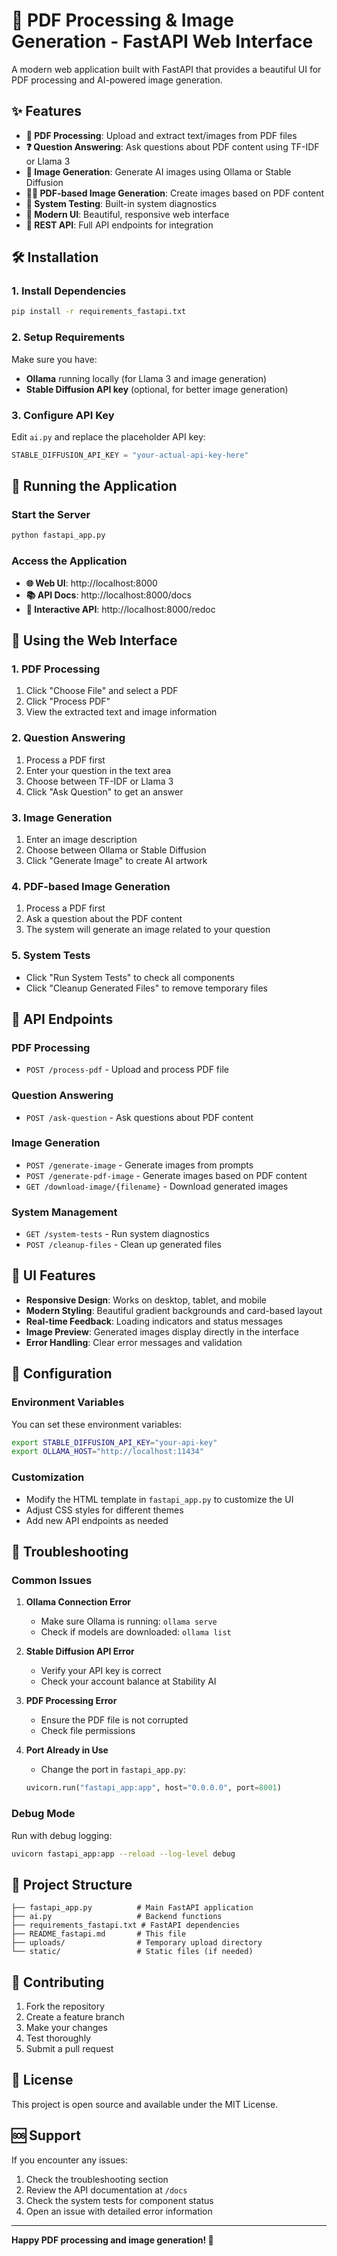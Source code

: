 # 🚀 PDF Processing & Image Generation - FastAPI Web Interface

A modern web application built with FastAPI that provides a beautiful UI for PDF processing and AI-powered image generation.

## ✨ Features

- **📄 PDF Processing**: Upload and extract text/images from PDF files
- **❓ Question Answering**: Ask questions about PDF content using TF-IDF or Llama 3
- **🎨 Image Generation**: Generate AI images using Ollama or Stable Diffusion
- **📄🎨 PDF-based Image Generation**: Create images based on PDF content
- **🧪 System Testing**: Built-in system diagnostics
- **🎨 Modern UI**: Beautiful, responsive web interface
- **🔌 REST API**: Full API endpoints for integration

## 🛠️ Installation

### 1. Install Dependencies

```bash
pip install -r requirements_fastapi.txt
```

### 2. Setup Requirements

Make sure you have:
- **Ollama** running locally (for Llama 3 and image generation)
- **Stable Diffusion API key** (optional, for better image generation)

### 3. Configure API Key

Edit `ai.py` and replace the placeholder API key:
```python
STABLE_DIFFUSION_API_KEY = "your-actual-api-key-here"
```

## 🚀 Running the Application

### Start the Server

```bash
python fastapi_app.py
```

### Access the Application

- **🌐 Web UI**: http://localhost:8000
- **📚 API Docs**: http://localhost:8000/docs
- **🔧 Interactive API**: http://localhost:8000/redoc

## 📱 Using the Web Interface

### 1. PDF Processing
1. Click "Choose File" and select a PDF
2. Click "Process PDF"
3. View the extracted text and image information

### 2. Question Answering
1. Process a PDF first
2. Enter your question in the text area
3. Choose between TF-IDF or Llama 3
4. Click "Ask Question" to get an answer

### 3. Image Generation
1. Enter an image description
2. Choose between Ollama or Stable Diffusion
3. Click "Generate Image" to create AI artwork

### 4. PDF-based Image Generation
1. Process a PDF first
2. Ask a question about the PDF content
3. The system will generate an image related to your question

### 5. System Tests
- Click "Run System Tests" to check all components
- Click "Cleanup Generated Files" to remove temporary files

## 🔌 API Endpoints

### PDF Processing
- `POST /process-pdf` - Upload and process PDF file

### Question Answering
- `POST /ask-question` - Ask questions about PDF content

### Image Generation
- `POST /generate-image` - Generate images from prompts
- `POST /generate-pdf-image` - Generate images based on PDF content
- `GET /download-image/{filename}` - Download generated images

### System Management
- `GET /system-tests` - Run system diagnostics
- `POST /cleanup-files` - Clean up generated files

## 🎨 UI Features

- **Responsive Design**: Works on desktop, tablet, and mobile
- **Modern Styling**: Beautiful gradient backgrounds and card-based layout
- **Real-time Feedback**: Loading indicators and status messages
- **Image Preview**: Generated images display directly in the interface
- **Error Handling**: Clear error messages and validation

## 🔧 Configuration

### Environment Variables
You can set these environment variables:

```bash
export STABLE_DIFFUSION_API_KEY="your-api-key"
export OLLAMA_HOST="http://localhost:11434"
```

### Customization
- Modify the HTML template in `fastapi_app.py` to customize the UI
- Adjust CSS styles for different themes
- Add new API endpoints as needed

## 🐛 Troubleshooting

### Common Issues

1. **Ollama Connection Error**
   - Make sure Ollama is running: `ollama serve`
   - Check if models are downloaded: `ollama list`

2. **Stable Diffusion API Error**
   - Verify your API key is correct
   - Check your account balance at Stability AI

3. **PDF Processing Error**
   - Ensure the PDF file is not corrupted
   - Check file permissions

4. **Port Already in Use**
   - Change the port in `fastapi_app.py`:
   ```python
   uvicorn.run("fastapi_app:app", host="0.0.0.0", port=8001)
   ```

### Debug Mode

Run with debug logging:
```bash
uvicorn fastapi_app:app --reload --log-level debug
```

## 📁 Project Structure

```
├── fastapi_app.py          # Main FastAPI application
├── ai.py                   # Backend functions
├── requirements_fastapi.txt # FastAPI dependencies
├── README_fastapi.md       # This file
├── uploads/                # Temporary upload directory
└── static/                 # Static files (if needed)
```

## 🤝 Contributing

1. Fork the repository
2. Create a feature branch
3. Make your changes
4. Test thoroughly
5. Submit a pull request

## 📄 License

This project is open source and available under the MIT License.

## 🆘 Support

If you encounter any issues:
1. Check the troubleshooting section
2. Review the API documentation at `/docs`
3. Check the system tests for component status
4. Open an issue with detailed error information

---

**Happy PDF processing and image generation! 🎉** 
